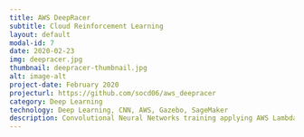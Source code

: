 ```yaml
---
title: AWS DeepRacer
subtitle: Cloud Reinforcement Learning
layout: default
modal-id: 7
date: 2020-02-23
img: deepracer.jpg
thumbnail: deepracer-thumbnail.jpg
alt: image-alt
project-date: February 2020
projecturl: https://github.com/socd06/aws_deepracer
category: Deep Learning
technology: Deep Learning, CNN, AWS, Gazebo, SageMaker
description: Convolutional Neural Networks training applying AWS Lambda function, optimization using SageMaker and simulation tested on RoboMaker.
---
```

